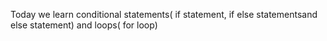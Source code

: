 Today we learn conditional statements( if statement, if else statementsand else statement) and loops( for loop)
